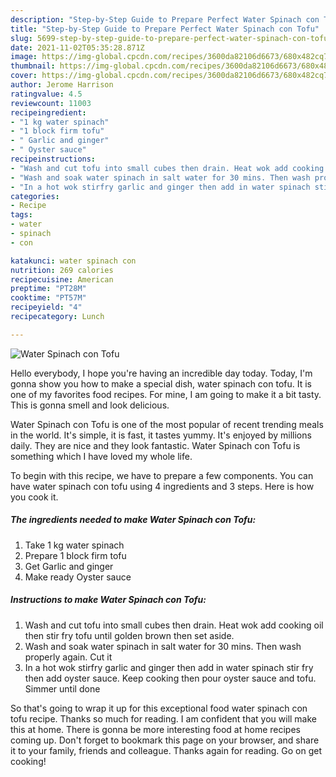 ```yaml
---
description: "Step-by-Step Guide to Prepare Perfect Water Spinach con Tofu"
title: "Step-by-Step Guide to Prepare Perfect Water Spinach con Tofu"
slug: 5699-step-by-step-guide-to-prepare-perfect-water-spinach-con-tofu
date: 2021-11-02T05:35:28.871Z
image: https://img-global.cpcdn.com/recipes/3600da82106d6673/680x482cq70/water-spinach-con-tofu-recipe-main-photo.jpg
thumbnail: https://img-global.cpcdn.com/recipes/3600da82106d6673/680x482cq70/water-spinach-con-tofu-recipe-main-photo.jpg
cover: https://img-global.cpcdn.com/recipes/3600da82106d6673/680x482cq70/water-spinach-con-tofu-recipe-main-photo.jpg
author: Jerome Harrison
ratingvalue: 4.5
reviewcount: 11003
recipeingredient:
- "1 kg water spinach"
- "1 block firm tofu"
- " Garlic and ginger"
- " Oyster sauce"
recipeinstructions:
- "Wash and cut tofu into small cubes then drain. Heat wok add cooking oil then stir fry tofu until golden brown then set aside."
- "Wash and soak water spinach in salt water for 30 mins. Then wash properly again. Cut it"
- "In a hot wok stirfry garlic and ginger then add in water spinach stir fry then add oyster sauce. Keep cooking then pour oyster sauce and tofu. Simmer until done"
categories:
- Recipe
tags:
- water
- spinach
- con

katakunci: water spinach con 
nutrition: 269 calories
recipecuisine: American
preptime: "PT28M"
cooktime: "PT57M"
recipeyield: "4"
recipecategory: Lunch

---
```



![Water Spinach con Tofu](https://img-global.cpcdn.com/recipes/3600da82106d6673/680x482cq70/water-spinach-con-tofu-recipe-main-photo.jpg)

Hello everybody, I hope you're having an incredible day today. Today, I'm gonna show you how to make a special dish, water spinach con tofu. It is one of my favorites food recipes. For mine, I am going to make it a bit tasty. This is gonna smell and look delicious.



Water Spinach con Tofu is one of the most popular of recent trending meals in the world. It's simple, it is fast, it tastes yummy. It's enjoyed by millions daily. They are nice and they look fantastic. Water Spinach con Tofu is something which I have loved my whole life.


To begin with this recipe, we have to prepare a few components. You can have water spinach con tofu using 4 ingredients and 3 steps. Here is how you cook it.

<!--inarticleads1-->

##### The ingredients needed to make Water Spinach con Tofu:

1. Take 1 kg water spinach
1. Prepare 1 block firm tofu
1. Get  Garlic and ginger
1. Make ready  Oyster sauce




<!--inarticleads2-->

##### Instructions to make Water Spinach con Tofu:

1. Wash and cut tofu into small cubes then drain. Heat wok add cooking oil then stir fry tofu until golden brown then set aside.
1. Wash and soak water spinach in salt water for 30 mins. Then wash properly again. Cut it
1. In a hot wok stirfry garlic and ginger then add in water spinach stir fry then add oyster sauce. Keep cooking then pour oyster sauce and tofu. Simmer until done




So that's going to wrap it up for this exceptional food water spinach con tofu recipe. Thanks so much for reading. I am confident that you will make this at home. There is gonna be more interesting food at home recipes coming up. Don't forget to bookmark this page on your browser, and share it to your family, friends and colleague. Thanks again for reading. Go on get cooking!
